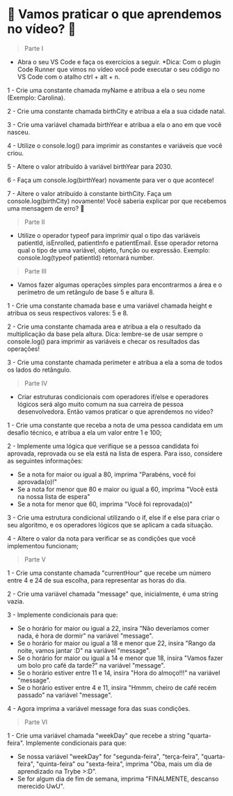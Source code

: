 # :rocket: Vamos praticar o que aprendemos no vídeo? 💪
> Parte I
- Abra o seu VS Code e faça os exercícios a seguir.
*Dica: Com o plugin Code Runner que vimos no vídeo você pode executar o seu código no VS Code com o atalho ctrl + alt + n. 


1 - Crie uma constante chamada myName e atribua a ela o seu nome (Exemplo: Carolina).

2 - Crie uma constante chamada birthCity e atribua a ela a sua cidade natal.

3 - Crie uma variável chamada birthYear e atribua a ela o ano em que você nasceu.

4 - Utilize o console.log() para imprimir as constantes e variáveis que você criou.

5 - Altere o valor atribuído à variável birthYear para 2030. 

6 - Faça um console.log(birthYear) novamente para ver o que acontece!

7 - Altere o valor atribuído à constante birthCity. Faça um console.log(birthCity) novamente! Você saberia explicar por que recebemos uma mensagem de erro? 🤔

> Parte II

- Utilize o operador typeof para imprimir qual o tipo das variáveis patientId, isEnrolled, patientInfo e patientEmail. Esse operador retorna qual o tipo de uma variável, objeto, função ou expressão. Exemplo: console.log(typeof patientId) retornará number.

> Parte III

- Vamos fazer algumas operações simples para encontrarmos a área e o perímetro de um retângulo de base 5 e altura 8.

1 - Crie uma constante chamada base e uma variável chamada height e atribua os seus respectivos valores: 5 e 8.


2 - Crie uma constante chamada area e atribua a ela o resultado da multiplicação da base pela altura. Dica: lembre-se de usar sempre o console.log() para imprimir as variáveis e checar os resultados das operações!


3 - Crie uma constante chamada perimeter e atribua a ela a soma de todos os lados do retângulo.

> Parte IV

- Criar estruturas condicionais com operadores if/else e operadores lógicos será algo muito comum na sua carreira de pessoa desenvolvedora. Então vamos praticar o que aprendemos no vídeo?

1 - Crie uma constante que receba a nota de uma pessoa candidata em um desafio técnico, e atribua a ela um valor entre 1 e 100;

2 - Implemente uma lógica que verifique se a pessoa candidata foi aprovada, reprovada ou se ela está na lista de espera. Para isso, considere as seguintes informações:
- Se a nota for maior ou igual a 80, imprima "Parabéns, você foi aprovada(o)!"
- Se a nota for menor que 80 e maior ou igual a 60, imprima "Você está na nossa lista de espera"
- Se a nota for menor que 60, imprima "Você foi reprovada(o)"

3 - Crie uma estrutura condicional utilizando o if, else if e else para criar o seu algoritmo, e os operadores lógicos que se aplicam a cada situação.

4 - Altere o valor da nota para verificar se as condições que você implementou funcionam;

> Parte V 

1 - Crie uma constante chamada "currentHour" que recebe um número entre 4 e 24 de sua escolha, para representar as horas do dia.

2 - Crie uma variável chamada "message" que, inicialmente, é uma string vazia.

3 - Implemente condicionais para que:
- Se o horário for maior ou igual a 22, insira "Não deveríamos comer nada, é hora de dormir" na variável "message".
- Se o horário for maior ou igual a 18 e menor que 22, insira "Rango da noite, vamos jantar :D" na variável "message".
- Se o horário for maior ou igual a 14 e menor que 18, insira "Vamos fazer um bolo pro café da tarde?" na variável "message".
- Se o horário estiver entre 11 e 14, insira "Hora do almoço!!!" na variável "message".
- Se o horário estiver entre 4 e 11, insira "Hmmm, cheiro de café recém passado" na variável "message".

4 - Agora imprima a variável message fora das suas condições.

> Parte VI 

1 - Crie uma variável chamada "weekDay" que recebe a string "quarta-feira".
Implemente condicionais para que:
- Se nossa variável "weekDay" for "segunda-feira", "terça-feira", "quarta-feira", "quinta-feira" ou "sexta-feira", imprima "Oba, mais um dia de aprendizado na Trybe >:D".
- Se for algum dia de fim de semana, imprima "FINALMENTE, descanso merecido UwU".